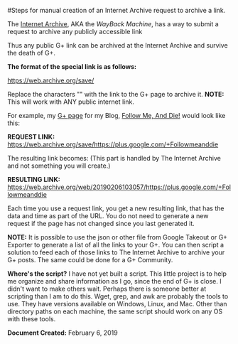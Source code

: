 #Steps for manual creation of an Internet Archive request to archive a link.

The [Internet Archive](https://web.archive.org), AKA the *WayBack Machine*, has a way to submit a request to archive any publicly accessible link

Thus any public G+ link can be archived at the Internet Archive and survive the death of G+.

**The format of the special link is as follows:**

https://web.archive.org/save/<URL>

Replace the characters "<URL>" with the link to the G+ page to archive it. **NOTE:** This will work with ANY public internet link.

For example, my [G+ page](https://plus.google.com/+Followmeanddie) for my Blog, [Follow Me, And Die!](https://followmeanddie.com) would look like this:

**REQUEST LINK:**
https://web.archive.org/save/https://plus.google.com/+Followmeanddie

The resulting link becomes: (This part is handled by The Internet Archive and not something you will create.)

**RESULTING LINK:**
https://web.archive.org/web/20190206103057/https://plus.google.com/+Followmeanddie

Each time you use a request link, you get a new resulting link, that has the data and time as part of the URL. You do not need to generate a new request if the page has not changed since you last generated it.

**NOTE:** It is possible to use the json or other file from Google Takeout or G+ Exporter to generate a list of all the links to your G+. You can then script a solution to feed each of those links to The Internet Archive to archive your G+ posts. The same could be done for a G+ Community.

**Where's the script?** I have not yet built a script. This little project is to help me organize and share information as I go, since the end of G+ is close. I didn't want to make others wait. Perhaps there is someone better at scripting than I am to do this. Wget, grep, and awk are probably the tools to use. They have versions available on Windows, Linux, and Mac. Other than directory paths on each machine, the same script should work on any OS with these tools. 

**Document Created:** February 6, 2019
